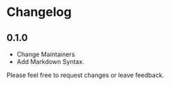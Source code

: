 # Changelog

## 0.1.0

- Change Maintainers
- Add Markdown Syntax.

Please feel free to request changes or leave feedback.
